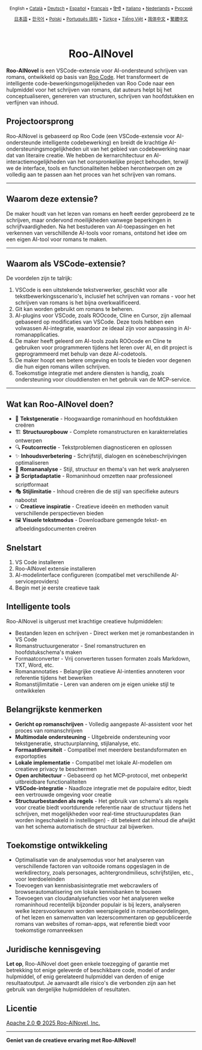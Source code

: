 <div align="center">
<sub>

English • [Català](locales/ca/README.md) • [Deutsch](locales/de/README.md) • [Español](locales/es/README.md) • [Français](locales/fr/README.md) • [हिन्दी](locales/hi/README.md) • [Italiano](locales/it/README.md) • [Nederlands](locales/nl/README.md) • [Русский](locales/ru/README.md)

</sub>
<sub>

[日本語](locales/ja/README.md) • [한국어](locales/ko/README.md) • [Polski](locales/pl/README.md) • [Português (BR)](locales/pt-BR/README.md) • [Türkçe](locales/tr/README.md) • [Tiếng Việt](locales/vi/README.md) • [简体中文](locales/zh-CN/README.md) • [繁體中文](locales/zh-TW/README.md)

</sub>
</div>
<br>
<div align="center">
  <h1>Roo-AINovel</h1>
</div>

**Roo-AINovel** is een VSCode-extensie voor AI-ondersteund schrijven van romans, ontwikkeld op basis van [Roo Code](https://github.com/RooCodeInc/Roo-Code). Het transformeert de intelligente code-bewerkingsmogelijkheden van Roo Code naar een hulpmiddel voor het schrijven van romans, dat auteurs helpt bij het conceptualiseren, genereren van structuren, schrijven van hoofdstukken en verfijnen van inhoud.

## Projectoorsprong

Roo-AINovel is gebaseerd op Roo Code (een VSCode-extensie voor AI-ondersteunde intelligente codebewerking) en breidt de krachtige AI-ondersteuningsmogelijkheden uit van het gebied van codebewerking naar dat van literaire creatie. We hebben de kernarchitectuur en AI-interactiemogelijkheden van het oorspronkelijke project behouden, terwijl we de interface, tools en functionaliteiten hebben herontworpen om ze volledig aan te passen aan het proces van het schrijven van romans.

---

## Waarom deze extensie?

De maker houdt van het lezen van romans en heeft eerder geprobeerd ze te schrijven, maar ondervond moeilijkheden vanwege beperkingen in schrijfvaardigheden. Na het bestuderen van AI-toepassingen en het verkennen van verschillende AI-tools voor romans, ontstond het idee om een eigen AI-tool voor romans te maken.

---

## Waarom als VSCode-extensie?

De voordelen zijn te talrijk:
1. VSCode is een uitstekende tekstverwerker, geschikt voor alle tekstbewerkingsscenario's, inclusief het schrijven van romans - voor het schrijven van romans is het bijna overkwalificeerd.
2. Git kan worden gebruikt om romans te beheren.
3. AI-plugins voor VSCode, zoals ROOcode, Cline en Cursor, zijn allemaal gebaseerd op modificaties van VSCode. Deze tools hebben een volwassen AI-integratie, waardoor ze ideaal zijn voor aanpassing in AI-romanapplicaties.
4. De maker heeft geleerd om AI-tools zoals ROOcode en Cline te gebruiken voor programmeren tijdens het leren over AI, en dit project is geprogrammeerd met behulp van deze AI-codetools.
5. De maker hoopt een betere omgeving en tools te bieden voor degenen die hun eigen romans willen schrijven.
6. Toekomstige integratie met andere diensten is handig, zoals ondersteuning voor clouddiensten en het gebruik van de MCP-service.

---

## Wat kan Roo-AINovel doen?

- 📝 **Tekstgeneratie** - Hoogwaardige romaninhoud en hoofdstukken creëren
- 🏗️ **Structuuropbouw** - Complete romanstructuren en karakterrelaties ontwerpen
- 🔍 **Foutcorrectie** - Tekstproblemen diagnosticeren en oplossen
- ✨ **Inhoudsverbetering** - Schrijfstijl, dialogen en scènebeschrijvingen optimaliseren
- 🔬 **Romananalyse** - Stijl, structuur en thema's van het werk analyseren
- 🎬 **Scriptadaptatie** - Romaninhoud omzetten naar professioneel scriptformaat
- 🎭 **Stijlimitatie** - Inhoud creëren die de stijl van specifieke auteurs nabootst
- 💡 **Creatieve inspiratie** - Creatieve ideeën en methoden vanuit verschillende perspectieven bieden
- 🖼️ **Visuele tekstmodus** - Downloadbare gemengde tekst- en afbeeldingsdocumenten creëren

## Snelstart

1. VS Code installeren
2. Roo-AINovel extensie installeren
3. AI-modelinterface configureren (compatibel met verschillende AI-serviceproviders)
4. Begin met je eerste creatieve taak

## Intelligente tools

Roo-AINovel is uitgerust met krachtige creatieve hulpmiddelen:

- Bestanden lezen en schrijven - Direct werken met je romanbestanden in VS Code
- Romanstructuurgenerator - Snel romanstructuren en hoofdstukschema's maken
- Formaatconverter - Vrij converteren tussen formaten zoals Markdown, TXT, Word, etc.
- Romanannotaties - Belangrijke creatieve AI-intenties annoteren voor referentie tijdens het bewerken
- Romanstijlimitatie - Leren van anderen om je eigen unieke stijl te ontwikkelen

## Belangrijkste kenmerken

- **Gericht op romanschrijven** - Volledig aangepaste AI-assistent voor het proces van romanschrijven
- **Multimodale ondersteuning** - Uitgebreide ondersteuning voor tekstgeneratie, structuurplanning, stijlanalyse, etc.
- **Formaatdiversiteit** - Compatibel met meerdere bestandsformaten en exportopties
- **Lokale implementatie** - Compatibel met lokale AI-modellen om creatieve privacy te beschermen
- **Open architectuur** - Gebaseerd op het MCP-protocol, met onbeperkt uitbreidbare functionaliteiten
- **VSCode-integratie** - Naadloze integratie met de populaire editor, biedt een vertrouwde omgeving voor creatie
- **Structuurbestanden als regels** - Het gebruik van schema's als regels voor creatie biedt voortdurende referentie naar de structuur tijdens het schrijven, met mogelijkheden voor real-time structuurupdates (kan worden ingeschakeld in instellingen) - dit betekent dat inhoud die afwijkt van het schema automatisch de structuur zal bijwerken.

## Toekomstige ontwikkeling

- Optimalisatie van de analysemodus voor het analyseren van verschillende factoren van voltooide romans opgeslagen in de werkdirectory, zoals personages, achtergrondmilieus, schrijfstijlen, etc., voor leerdoeleinden
- Toevoegen van kennisbasisintegratie met webcrawlers of browserautomatisering om lokale kennisbanken te bouwen
- Toevoegen van cloudanalysefuncties voor het analyseren welke romaninhoud recentelijk bijzonder populair is bij lezers, analyseren welke lezersvoorkeuren worden weerspiegeld in romanbeoordelingen, of het lezen en samenvatten van lezerscommentaren op gepubliceerde romans van websites of roman-apps, wat referentie biedt voor toekomstige romanreeksen

## Juridische kennisgeving

**Let op**, Roo-AINovel doet geen enkele toezegging of garantie met betrekking tot enige geleverde of beschikbare code, model of ander hulpmiddel, of enig gerelateerd hulpmiddel van derden of enige resultaatoutput. Je aanvaardt alle risico's die verbonden zijn aan het gebruik van dergelijke hulpmiddelen of resultaten.

## Licentie

[Apache 2.0 © 2025 Roo-AINovel, Inc.](./LICENSE)

---

**Geniet van de creatieve ervaring met Roo-AINovel!** 